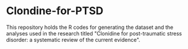 # Clondine-for-PTSD
This repository holds the R codes for generating the dataset and the analyses used in the research titled "Clonidine for post-traumatic stress disorder: a systematic review of the current evidence".
